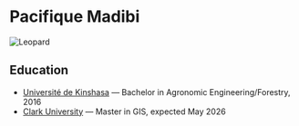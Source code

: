 # Pacifique Madibi

![Leopard](https://upload.wikimedia.org/wikipedia/commons/7/73/Leopard_Africa.jpg)

## Education

- [Université de Kinshasa](https://www.unikin.ac.cd) — Bachelor in Agronomic Engineering/Forestry, 2016
- [Clark University](https://www.clarku.edu) — Master in GIS, expected May 2026


